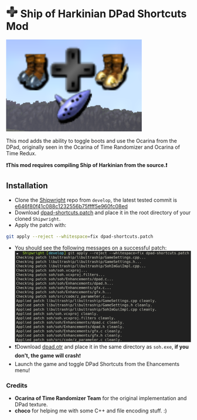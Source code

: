 # ![DPad](doc/dpad.png?raw=true "DPad") Ship of Harkinian DPad Shortcuts Mod

![Screenshot](doc/screenshot.png?raw=true "Screenshot")

This mod adds the ability to toggle boots and use the Ocarina from the DPad, originally seen in the Ocarina of Time Randomizer and Ocarina of Time Redux.

**❗This mod requires compiling Ship of Harkinian from the source.❗**

## Installation

- Clone the [Shipwright](https://github.com/HarbourMasters/Shipwright) repo from `develop`, the latest tested commit is [e646f80f41c088c1232556b75ffff5e960fc08ed](https://github.com/HarbourMasters/Shipwright/tree/e646f80f41c088c1232556b75ffff5e960fc08ed)
- Download [dpad-shortcuts.patch](https://github.com/Colbydude/soh-mods/blob/main/dpad-shortcuts/dpad-shortcuts.patch?raw=true) and place it in the root directory of your cloned `Shipwright`.
- Apply the patch with:

```sh
git apply --reject --whitespace=fix dpad-shortcuts.patch
```

- You should see the following messages on a successful patch:
  ![Successful Patch](doc/successful-patch.png?raw=true "Successful Patch")
- ❗Download [dpad.otr](https://github.com/Colbydude/soh-mods/blob/main/dpad-shortcuts/dpad.otr?raw=true) and place it in the same directory as `soh.exe`, **if you don't, the game will crash**❗
- Launch the game and toggle DPad Shortcuts from the Ehancements menu!

### Credits

- **Ocarina of Time Randomizer Team** for the original implementation and DPad texture.
- **choco** for helping me with some C++ and file encoding stuff. :)
